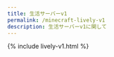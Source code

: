 ```yaml
---
title: 生活サーバーv1
permalink: /minecraft-lively-v1
description: 生活サーバーv1に関して
---
```


{% include lively-v1.html %}
